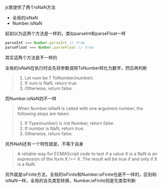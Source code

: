 js里提供了两个isNaN方法
- 全局的isNaN
- Number.isNaN

起初以为这两个方法是一样的，类似parseInt和parseFloat一样
```javascript
parseInt === Number.parseInt // true
parseFloat === Number.parseFloat // true
```

其实这两个方法是不一样的

全局的isNaN在执行时会先将参数调用ToNumber转化为数字，然后再判断
> 1. Let num be ? ToNumber(number).
> 2. If num is NaN, return true.
> 3. Otherwise, return false.

而Number.isNaN则不一样
> When Number.isNaN is called with one argument number, the following steps are taken:
> 
> 1. If Type(number) is not Number, return false.
> 2. If number is NaN, return true.
> 3. Otherwise, return false.


另外NaN还有一个特性就是，不等于自身
> A reliable way for ECMAScript code to test if a value X is a NaN is an expression of the form X !== X. The result will be true if and only if X is a NaN.


另外就是isFinite方法，全局的isFinite和Number.isFinite也是不一样的，区别和isNaN一样，全局的会先类型转换，Number.isFinite则是先类型判断
